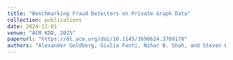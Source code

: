 ```yaml
---
title: "Benchmarking Fraud Detectors on Private Graph Data"
collection: publications
date: 2024-11-01
venue: "ACM KDD, 2025"
paperurl: "https://dl.acm.org/doi/10.1145/3690624.3709170"
authors: "Alexander Goldberg, Giulia Fanti, Nihar B. Shah, and Steven Wu"
---
```


